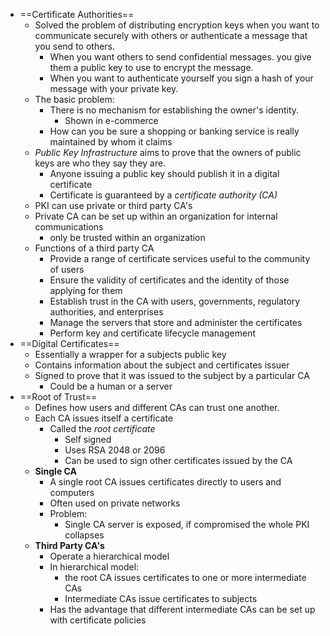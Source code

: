 - ==Certificate Authorities==
	- Solved the problem of distributing encryption keys when you want to communicate securely with others or authenticate a message that you send to others.
		- When you want others to send confidential messages. you give them a public key to use to encrypt the message.
		- When you want to authenticate yourself you sign a hash of your message with your private key.
	- The basic problem:
		- There is no mechanism for establishing the owner's identity.
			- Shown in e-commerce
		- How can you be sure a shopping or banking service is really maintained by whom it claims
	- *Public Key Infrastructure* aims to prove that the owners of public keys are who they say they are.
		- Anyone issuing a public key should publish it in a digital certificate
		- Certificate is guaranteed by a *certificate authority (CA)*
	- PKI can use private or third party CA's
	- Private CA can be set up within an organization for internal communications
		- only be trusted within an organization
	- Functions of a third party CA
		- Provide a range of certificate services useful to the community of users
		- Ensure the validity of certificates and the identity of those applying for them
		- Establish trust in the CA with users, governments, regulatory authorities, and enterprises
		- Manage the servers that store and administer the certificates
		- Perform key and certificate lifecycle management
- ==Digital Certificates==
	- Essentially a wrapper for a subjects public key
	- Contains information about the subject and certificates issuer
	- Signed to prove that it was issued to the subject by a particular CA
		- Could be a human or a server
- ==Root of Trust==
	- Defines how users and different CAs can trust one another.
	- Each CA issues itself a certificate
		- Called the *root certificate*
			- Self signed
			- Uses RSA 2048 or 2096
			- Can be used to sign other certificates issued by the CA
	- **Single CA**
		- A single root CA issues certificates directly to users and computers
		- Often used on private networks
		- Problem:
			- Single CA server is exposed, if compromised the whole PKI collapses
	- **Third Party CA's**
		- Operate a hierarchical model
		- In hierarchical model:
			- the root CA issues certificates to one or more intermediate CAs
			- Intermediate CAs issue certificates to subjects
		- Has the advantage that different intermediate CAs can be set up with certificate policies 
	
	